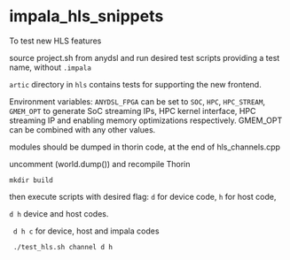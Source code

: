 # impala_hls_snippets

To test new HLS features



source project.sh from anydsl and run desired test scripts providing a test name, without `.impala`

`artic` directory in `hls` contains tests for supporting the new frontend.

Environment variables:
`ANYDSL_FPGA` can be set to `SOC`, `HPC`, `HPC_STREAM`, `GMEM_OPT` to generate SoC streaming IPs, HPC kernel interface, HPC streaming IP and enabling memory optimizations respectively. GMEM_OPT can be combined with any other values.

modules should be dumped in thorin code, at the end of hls_channels.cpp

uncomment (world.dump()) and recompile Thorin

``` mkdir build ```

then execute scripts with desired flag: `d` for device code, `h` for host code,

`d h` device and host codes.

` d h c` for device, host and impala codes

``` ./test_hls.sh channel d h```


